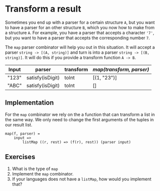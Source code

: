# Transform a result
Sometimes you end up with a parser for a certain structure `A`, but you want to have a parser for an other structure `B`, which you now how to make from a structure `A`. For example, you have a parser that accepts a character `'7'`, but you want to have a parser that accepts the corresponding number `7`.

The `map` parser combinator will help you out in this situation. It will accept a parser `string -> [(A, string)]` and turn is into a parser `string -> [(B, string)]`. It will do this if you provide a transform function `A -> B`.

| Input | parser           | transform | *map(transform, parser)* |
|-------|------------------|-----------|--------------------------|
| "123" | satisfy(isDigit) | toInt     | [(1, "23")]              |
| "ABC" | satisfy(isDigit) | toInt     | []                       |

## Implementation
For the `map` combinator we rely on the a function that can transform a list in the same way. We only need to change the first arguments of the tuples in our result list.

```
map(f, parser) =
    input =>
        listMap ((r, rest) => (f(r), rest)) (parser input)
```

## Exercises
1. What is the type of `map`
2. Implement the `map` combinator.
3. If your languages does not have a `listMap`, how would you implement that?